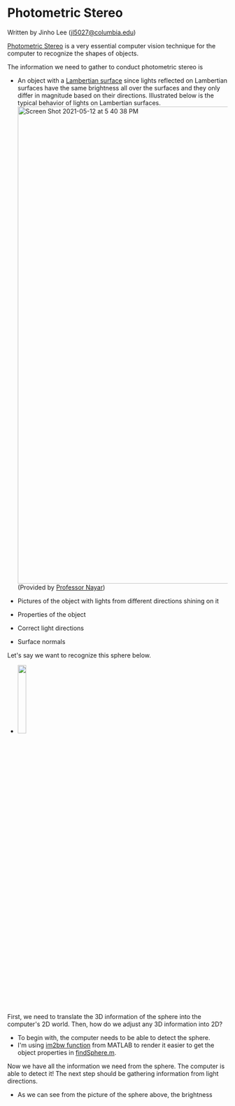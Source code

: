 # Photometric Stereo

Written by Jinho Lee (jl5027@columbia.edu)

[Photometric Stereo](https://en.wikipedia.org/wiki/Photometric_stereo) is a very essential computer vision technique for the computer to recognize the shapes of objects.

The information we need to gather to conduct photometric stereo is 
- An object with a [Lambertian surface](https://en.wikipedia.org/wiki/Lambertian_reflectance) since lights reflected on Lambertian surfaces have the same brightness all over the surfaces and they only differ in magnitude based on their directions. Illustrated below is the typical behavior of lights on Lambertian surfaces. <img width="1089" alt="Screen Shot 2021-05-12 at 5 40 38 PM" src="https://user-images.githubusercontent.com/60580427/117945352-34844400-b349-11eb-8de6-e645a3682309.png"> (Provided by [Professor Nayar](http://www.cs.columbia.edu/~nayar/))

- Pictures of the object with lights from different directions shining on it
- Properties of the object
- Correct light directions
- Surface normals

Let's say we want to recognize this sphere below.
- <img src="https://user-images.githubusercontent.com/60580427/117942486-1537e780-b346-11eb-9a55-763a06b76d3e.png" width="20%" height="20%">

First, we need to translate the 3D information of the sphere into the computer's 2D world. Then, how do we adjust any 3D information into 2D?
- To begin with, the computer needs to be able to detect the sphere. 
- I'm using [im2bw function](https://www.mathworks.com/help/images/ref/im2bw.html) from MATLAB to render it easier to get the object properties in [findSphere.m](https://github.com/JinhoLee93/Computer_Vision/blob/main/photometric_stereo/findSphere.m).

Now we have all the information we need from the sphere. The computer is able to detect it! The next step should be gathering information from light directions. 
- As we can see from the picture of the sphere above, the brightness 
